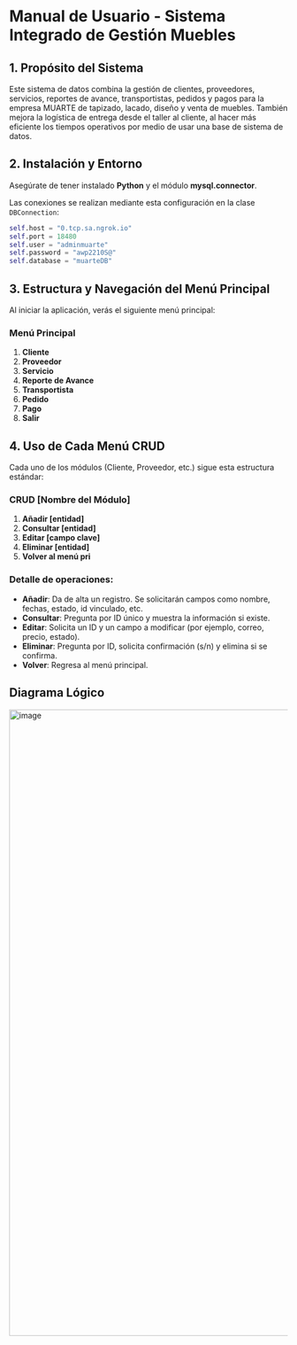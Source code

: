 # **Manual de Usuario - Sistema Integrado de Gestión Muebles**

## **1. Propósito del Sistema**
Este sistema de datos combina la gestión de clientes, proveedores, servicios, reportes de avance, transportistas, pedidos y pagos para la empresa MUARTE de tapizado, lacado, diseño y venta de muebles. También mejora la logística de entrega desde el taller al cliente, al hacer más eficiente los tiempos operativos por medio de usar una base de sistema de datos.

## **2. Instalación y Entorno**
Asegúrate de tener instalado **Python** y el módulo **mysql.connector**.

Las conexiones se realizan mediante esta configuración en la clase `DBConnection`:

```python
self.host = "0.tcp.sa.ngrok.io"
self.port = 18480
self.user = "adminmuarte"
self.password = "awp2210S@"
self.database = "muarteDB"
```


## **3. Estructura y Navegación del Menú Principal**
Al iniciar la aplicación, verás el siguiente menú principal:



### **Menú Principal**

1. **Cliente**
2. **Proveedor**
3. **Servicio**
4. **Reporte de Avance**
5. **Transportista**
6. **Pedido**
7. **Pago**
0. **Salir**


## **4. Uso de Cada Menú CRUD**
Cada uno de los módulos (Cliente, Proveedor, etc.) sigue esta estructura estándar:



### **CRUD [Nombre del Módulo]**

1. **Añadir [entidad]**
2. **Consultar [entidad]**
3. **Editar [campo clave]**
4. **Eliminar [entidad]**
0. **Volver al menú pri**


### **Detalle de operaciones:**

- **Añadir**: Da de alta un registro. Se solicitarán campos como nombre, fechas, estado, id vinculado, etc.
- **Consultar**: Pregunta por ID único y muestra la información si existe.
- **Editar**: Solicita un ID y un campo a modificar (por ejemplo, correo, precio, estado).
- **Eliminar**: Pregunta por ID, solicita confirmación (s/n) y elimina si se confirma.
- **Volver**: Regresa al menú principal.















## Diagrama Lógico
<img width="1637" height="1131" alt="image" src="https://github.com/user-attachments/assets/ec1f4454-97c7-4f37-bb68-a5ef57c7ecf7" />

